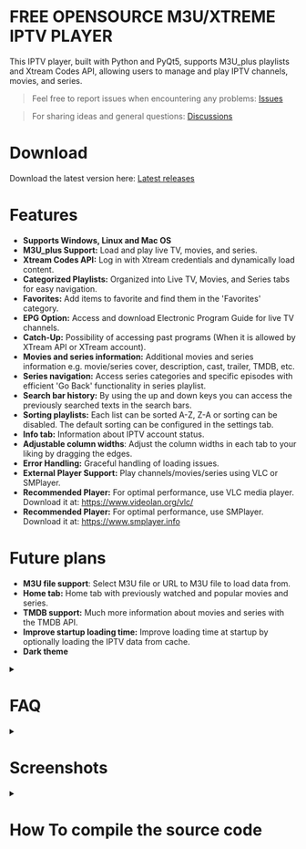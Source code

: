 
# FREE OPENSOURCE M3U/XTREME IPTV PLAYER

This IPTV player, built with Python and PyQt5, supports M3U_plus playlists and Xtream Codes API, allowing users to manage and play IPTV channels, movies, and series.

> Feel free to report issues when encountering any problems: [Issues](https://github.com/Youri666/Xtream-m3u_plus-IPTV-Player/issues)

> For sharing ideas and general questions: [Discussions](https://github.com/Youri666/Xtream-m3u_plus-IPTV-Player/discussions)

# Download
Download the latest version here: [Latest releases](https://github.com/Youri666/Xtream-m3u_plus-IPTV-Player/releases)

# Features
- **Supports Windows, Linux and Mac OS**
- **M3U_plus Support:** Load and play live TV, movies, and series.
- **Xtream Codes API:** Log in with Xtream credentials and dynamically load content.
- **Categorized Playlists:** Organized into Live TV, Movies, and Series tabs for easy navigation.
- **Favorites:** Add items to favorite and find them in the 'Favorites' category.
- **EPG Option:** Access and download Electronic Program Guide for live TV channels.
- **Catch-Up:** Possibility of accessing past programs (When it is allowed by XTream API or XTream account).
- **Movies and series information:** Additional movies and series information e.g. movie/series cover, description, cast, trailer, TMDB, etc.
- **Series navigation:** Access series categories and specific episodes with efficient 'Go Back' functionality in series playlist.
- **Search bar history:** By using the up and down keys you can access the previously searched texts in the search bars.
- **Sorting playlists:** Each list can be sorted A-Z, Z-A or sorting can be disabled. The default sorting can be configured in the settings tab.
- **Info tab:** Information about IPTV account status.
- **Adjustable column widths**: Adjust the column widths in each tab to your liking by dragging the edges.
- **Error Handling:** Graceful handling of loading issues.
- **External Player Support:** Play channels/movies/series using VLC or SMPlayer.
- **Recommended Player:** For optimal performance, use VLC media player. Download it at: https://www.videolan.org/vlc/
- **Recommended Player:** For optimal performance, use SMPlayer. Download it at: https://www.smplayer.info

# Future plans
- **M3U file support**: Select M3U file or URL to M3U file to load data from.
- **Home tab:** Home tab with previously watched and popular movies and series.
- **TMDB support:** Much more information about movies and series with the TMDB API.
- **Improve startup loading time:** Improve loading time at startup by optionally loading the IPTV data from cache.
- **Dark theme**

<details>
<summary><h1><strong>FAQ</strong></h1></summary>

<details>
<summary><strong>My Live TV doesn't work, but my movies and series do work. How can I fix this?</strong></summary>

Some IPTV providers require a different URL format than the default, therefore you need to change this URL format. Go to the account manager inside the IPTV player. And in the live tv format line replace the URL format with one of the following URL formats:

```{server}/{username}/{password}/{stream_id}```

```{server}/{username}/{password}/{stream_id}.ts```

```{server}/{username}/{password}/{stream_id}.m3u8```

```{server}/{username}/{password}/live/{stream_id}```

```{server}/{username}/{password}/live/{stream_id}.ts```

```{server}/{username}/{password}/live/{stream_id}.m3u8```

```{server}/live/{username}/{password}/{stream_id}```

```{server}/live/{username}/{password}/{stream_id}.ts```

```{server}/live/{username}/{password}/{stream_id}.m3u8```

If none of these work, more attention is needed and you should create an [Issues](https://github.com/Youri666/Xtream-m3u_plus-IPTV-Player/issues).

</details>

</details>

<details>
<summary><h1><strong>Screenshots</strong></h1></summary>
  
**Live TV showing EPG data**
![Image](https://github.com/user-attachments/assets/c82f0759-29d8-4b3e-a462-59581523e1d8)

**Movies with information**
![Image](https://github.com/user-attachments/assets/5a2113ef-b871-47d1-9082-85955893ff50)

**Series navigation**
![Image](https://github.com/user-attachments/assets/24c8cc12-8d3b-41c0-a2aa-035d11d6ff8d)
![Image](https://github.com/user-attachments/assets/86ddb458-9008-4875-a072-007e63028cbe)
![Image](https://github.com/user-attachments/assets/9831f4b9-5c83-44ea-9ea4-43d39d15da85)

**Search in categories and entries**
![Image](https://github.com/user-attachments/assets/faa2e022-28f8-4d28-9b39-20da5ada040c)
![Image](https://github.com/user-attachments/assets/df39bd8f-06e5-48aa-8318-dd491c52d4c1)

**Save your IPTV account and optionally auto-select at startup**
![Image](https://github.com/user-attachments/assets/678582bc-8af9-499b-b601-38b7786b57bf)

</details>

<details>
<summary><h1><strong>How To compile the source code</strong></h1></summary>
  
## Windows Project Setup Instructions

### 1. Install latest Python 3
- Run the [latest Python 3 installer](https://www.python.org/downloads/).
- During installation, make sure to:
  - **Use administrator privileges** when installing Python
  - **Add `python.exe` to the system PATH**
  - Select any other appropriate options as prompted

### 2. Open a Windows Command Prompt and install all dependencies

```bash
python -m pip install --upgrade pip
python -m pip install --upgrade setuptools
python -m pip install --upgrade pyinstaller
python -m pip install --upgrade requests lxml python-dateutil PyQt5
```

### 3. Verify that PyInstaller is installed correctly

```bash
pyinstaller --version
# Example of expected output: 6.14.0
```

### 4. Final Setup
- Run the [build_iptv_player.bat](build_iptv_player.bat) file to start the process.

## Rocky9/RHEL9 Project Setup Instructions

### 1. Install latest Python 3
- To compile Python yourself, download the [source code](https://www.python.org/downloads/source/)
- Tested with Python 3.13.4\
 _Note:_  The following dependencies must be installed:\
`dnf install python3-dev python-dev`\
If you are building Python by yourself, rebuild with `--enable-shared` (or, `--enable-framework` on macOS).\

### 2. Open a Terminal and install all dependencies

```bash
python3 -m pip install --upgrade pip
python3 -m pip install --upgrade setuptools
python3 -m pip install --upgrade pyinstaller
python3 -m pip install --upgrade requests lxml python-dateutil PyQt5
```
_Note:_ If you are not logged in as root (which is recommended), you need to ensure that `pyInstaller` is included in your PATH environment variable:
```bash
export PATH=$PATH:$HOME/.local/bin
```

### 3. Verify that PyInstaller is installed correctly

```bash
pyinstaller --version
# Example of expected output: 6.14.0
```

### 4. Final Setup
- Make the SH script executable with the command:\
`chmod +x build_iptv_player.sh`
- Run the [./build_iptv_player.sh](build_iptv_player.sh) file to start the process.

</details>